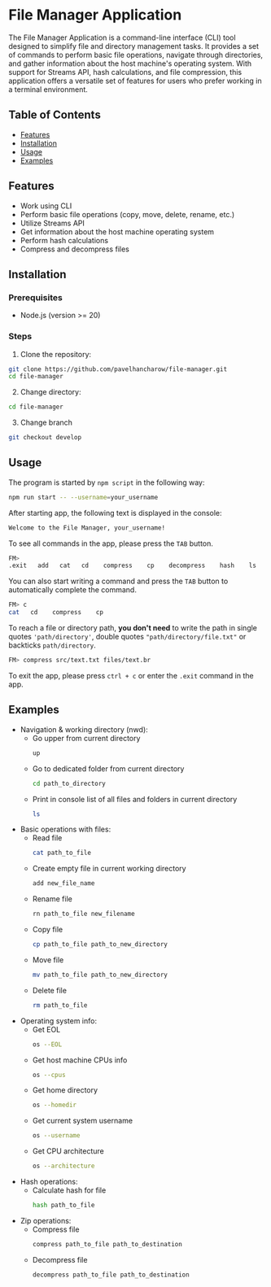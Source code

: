 # File Manager Application

The File Manager Application is a command-line interface (CLI) tool designed to simplify file and directory management tasks. It provides a set of commands to perform basic file operations, navigate through directories, and gather information about the host machine's operating system. With support for Streams API, hash calculations, and file compression, this application offers a versatile set of features for users who prefer working in a terminal environment.

## Table of Contents

- [Features](#features)
- [Installation](#installation)
- [Usage](#usage)
- [Examples](#examples)

## Features

- Work using CLI
- Perform basic file operations (copy, move, delete, rename, etc.)
- Utilize Streams API
- Get information about the host machine operating system
- Perform hash calculations
- Compress and decompress files

## Installation

### Prerequisites

- Node.js (version >= 20)

### Steps

1. Clone the repository:
```bash
git clone https://github.com/pavelhancharow/file-manager.git
cd file-manager
```
2. Change directory:
```bash
cd file-manager
```
3. Change branch
```bash
git checkout develop
```
## Usage

The program is started by `npm script` in the following way:

```bash
npm run start -- --username=your_username
```

After starting app, the following text is displayed in the console:

```txt
Welcome to the File Manager, your_username!
```
To see all commands in the app, please press the `TAB` button.

```bash
FM> 
.exit   add   cat   cd    compress    cp    decompress    hash    ls    mv    os    rm    rn    up
```

You can also start writing a command and press the `TAB` button to automatically complete the command.

```bash
FM> c
cat   cd    compress    cp
```

To reach a file or directory path, **you don't need** to write the path in single quotes `'path/directory'`, double quotes `"path/directory/file.txt"` or backticks `path/directory`.

```bash
FM> compress src/text.txt files/text.br
```

To exit the app, please press `ctrl + c` or enter the `.exit` command in the app.

## Examples

* Navigation & working directory (nwd):
  * Go upper from current directory
    ```bash
    up
    ```
  * Go to dedicated folder from current directory
    ```bash
    cd path_to_directory
    ```
  * Print in console list of all files and folders in current directory
    ```bash
    ls
    ```
* Basic operations with files:
  * Read file
    ```bash
    cat path_to_file
    ```
  * Create empty file in current working directory
    ```bash
    add new_file_name
    ```
  * Rename file
    ```bash
    rn path_to_file new_filename
    ```
  * Copy file
    ```bash
    cp path_to_file path_to_new_directory
    ```
  * Move file
    ```bash
    mv path_to_file path_to_new_directory
    ```
  * Delete file
    ```bash
    rm path_to_file
    ```
* Operating system info:
  * Get EOL
    ```bash
    os --EOL
    ```
  * Get host machine CPUs info
    ```bash
    os --cpus
    ```
  * Get home directory
    ```bash
    os --homedir
    ```
  * Get current system username
    ```bash
    os --username
    ```
  * Get CPU architecture
    ```bash
    os --architecture
    ```
* Hash operations:
  * Calculate hash for file
    ```bash
    hash path_to_file
    ```
* Zip operations:
  * Compress file
    ```bash
    compress path_to_file path_to_destination
    ```
  * Decompress file
    ```bash
    decompress path_to_file path_to_destination
    ```